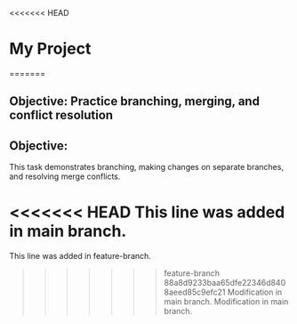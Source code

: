 <<<<<<< HEAD
# My Project
=======
## Objective: Practice branching, merging, and conflict resolution
## Objective:
This task demonstrates branching, making changes on separate branches, and resolving merge conflicts.

<<<<<<< HEAD
This line was added in main branch.
=======
This line was added in feature-branch.
>>>>>>> feature-branch
>>>>>>> 88a8d9233baa65dfe22346d8408aeed85c9efc21
Modification in main branch.
Modification in main branch.
